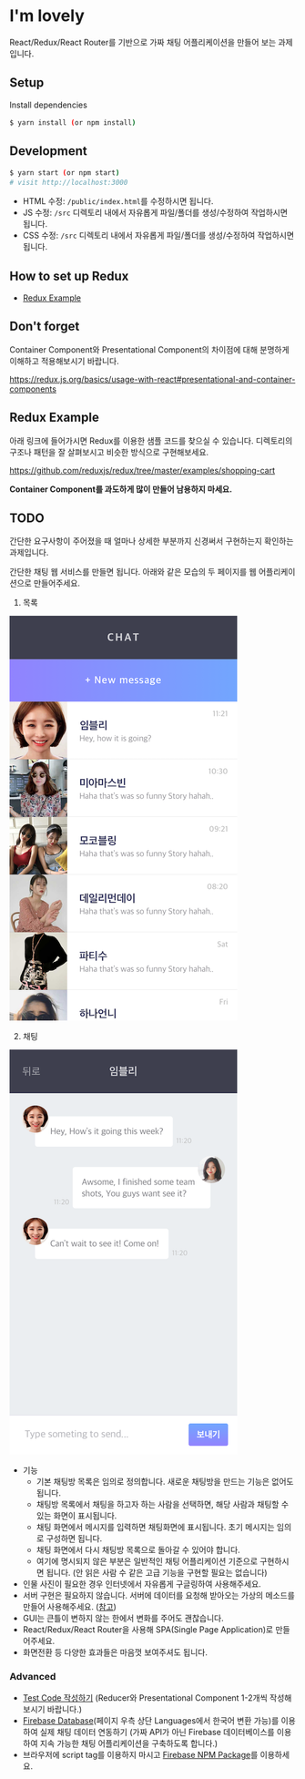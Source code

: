 # I'm lovely

React/Redux/React Router를 기반으로 가짜 채팅 어플리케이션을 만들어 보는 과제입니다.

## Setup

Install dependencies

```sh
$ yarn install (or npm install)
```

## Development

```sh
$ yarn start (or npm start)
# visit http://localhost:3000
```

- HTML 수정: `/public/index.html`를 수정하시면 됩니다.
- JS 수정: `/src` 디렉토리 내에서 자유롭게 파일/폴더를 생성/수정하여 작업하시면 됩니다.
- CSS 수정: `/src` 디렉토리 내에서 자유롭게 파일/폴더를 생성/수정하여 작업하시면 됩니다.

## How to set up Redux

- [Redux Example](https://redux.js.org/basics/example)

## Don't forget

Container Component와 Presentational Component의 차이점에 대해 분명하게 이해하고 적용해보시기 바랍니다.

https://redux.js.org/basics/usage-with-react#presentational-and-container-components

## Redux Example

아래 링크에 들어가시면 Redux를 이용한 샘플 코드를 찾으실 수 있습니다. 디렉토리의 구조나 패턴을 잘 살펴보시고 비슷한 방식으로 구현해보세요.

https://github.com/reduxjs/redux/tree/master/examples/shopping-cart

**Container Component를 과도하게 많이 만들어 남용하지 마세요.**

## TODO

간단한 요구사항이 주어졌을 때 얼마나 상세한 부분까지 신경써서 구현하는지 확인하는 과제입니다.

간단한 채팅 웹 서비스를 만들면 됩니다.
아래와 같은 모습의 두 페이지를 웹 어플리케이션으로 만들어주세요.

1. 목록

![목록](list.png)

2. 채팅

![채팅](chat.png)

* 기능
    * 기본 채팅방 목록은 임의로 정의합니다. 새로운 채팅방을 만드는 기능은 없어도 됩니다.
    * 채팅방 목록에서 채팅을 하고자 하는 사람을 선택하면, 해당 사람과 채팅할 수 있는 화면이 표시됩니다.
    * 채팅 화면에서 메시지를 입력하면 채팅화면에 표시됩니다. 초기 메시지는 임의로 구성하면 됩니다.
    * 채팅 화면에서 다시 채팅방 목록으로 돌아갈 수 있어야 합니다.
    * 여기에 명시되지 않은 부분은 일반적인 채팅 어플리케이션 기준으로 구현하시면 됩니다. (안 읽은 사람 수 같은 고급 기능을 구현할 필요는 없습니다)
* 인물 사진이 필요한 경우 인터넷에서 자유롭게 구글링하여 사용해주세요.
* 서버 구현은 필요하지 않습니다. 서버에 데이터를 요청해 받아오는 가상의 메소드를 만들어 사용해주세요. ([참고](https://github.com/reduxjs/redux/tree/master/examples/shopping-cart/src/api))
* GUI는 큰틀이 변하지 않는 한에서 변화를 주어도 괜찮습니다.
* React/Redux/React Router을 사용해 SPA(Single Page Application)로 만들어주세요.
* 화면전환 등 다양한 효과들은 마음껏 보여주셔도 됩니다.

### Advanced

* [Test Code 작성하기](https://gitlab.com/vanilla-coding/bootcamp/wiki/blob/master/tdd/test.md) (Reducer와 Presentational Component 1-2개씩 작성해보시기 바랍니다.)
* [Firebase Database](https://firebase.google.com/docs/database/web/start)(페이지 우측 상단 Languages에서 한국어 변환 가능)를 이용하여 실제 채팅 데이터 연동하기 (가짜 API가 아닌 Firebase 데이터베이스를 이용하여 지속 가능한 채팅 어플리케이션을 구축하도록 합니다.)
* 브라우저에 script tag를 이용하지 마시고 [Firebase NPM Package](https://www.npmjs.com/package/firebase)를 이용하세요.